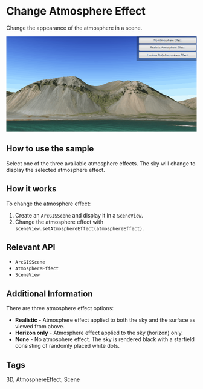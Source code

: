 <h1>Change Atmosphere Effect</h1>

<p>Change the appearance of the atmosphere in a scene.</p>

<p><img src="ChangeAtmosphereEffect.gif" /></p>

<h2>How to use the sample</h2>

<p>Select one of the three available atmosphere effects. The sky will change to display the selected atmosphere effect. </p>

<h2>How it works</h2>

<p>To change the atmosphere effect:</p>

<ol>
<li>Create an <code>ArcGISScene</code> and display it in a <code>SceneView</code>.</li>

<li>Change the atmosphere effect with <code>sceneView.setAtmosphereEffect(atmosphereEffect)</code>.</li>
</ol>

<h2>Relevant API</h2>

<ul>
<li><code>ArcGISScene</code></li>

<li><code>AtmosphereEffect</code></li>

<li><code>SceneView</code></li>

</ul>

<h2>Additional Information</h2>
There are three atmosphere effect options:

<ul>
<li><strong> Realistic</strong> - Atmosphere effect applied to both the sky and the surface as viewed from above.</li> 
<li><strong> Horizon only</strong> - Atmosphere effect applied to the sky (horizon) only.</li>
<li><strong> None</strong> - No atmosphere effect. The sky is rendered black with a starfield consisting of randomly placed white dots.</li>
</ul>

<h2>Tags</h2>

<p>3D, AtmosphereEffect, Scene </p>

